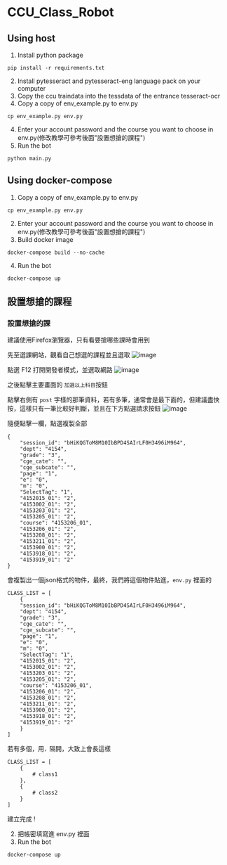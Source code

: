 # CCU_Class_Robot
## Using host
1. Install python package
```
pip install -r requirements.txt
```
2. Install pytesseract and pytesseract-eng language pack on your computer
3. Copy the ccu traindata into the tessdata of the entrance tesseract-ocr
4. Copy a copy of env_example.py to env.py
```
cp env_example.py env.py
```
4. Enter your account password and the course you want to choose in env.py(修改教學可參考後面"設置想搶的課程")
5. Run the bot
```python
python main.py
```
## Using docker-compose
1. Copy a copy of env_example.py to env.py
```
cp env_example.py env.py
```
2. Enter your account password and the course you want to choose in env.py(修改教學可參考後面"設置想搶的課程")
3. Build docker image
```
docker-compose build --no-cache
```
4. Run the bot
```
docker-compose up
```
## 設置想搶的課程

### 設置想搶的課

建議使用Firefox瀏覽器，只有看要搶哪些課時會用到

先至選課網站，觀看自己想選的課程並且選取
![image](https://github.com/as6325400/ccuRobClass/assets/105158172/c4707c35-8cfd-453f-91f1-57f82c6457ca)


點選 F12 打開開發者模式，並選取網路
![image](https://github.com/as6325400/ccuRobClass/assets/105158172/cf25d10c-3705-48cf-b05d-b590d303e209)


之後點擊主要畫面的 ```加選以上科目```按鈕

點擊右側有 ```post``` 字樣的那筆資料，若有多筆，通常會是最下面的，但建議盡快按，這樣只有一筆比較好判斷，並且在下方點選請求按鈕
![image](https://github.com/as6325400/ccuRobClass/assets/105158172/e74633ed-9691-4327-9569-2f444e54dfe7)


隨便點擊一欄，點選複製全部

```
{
	"session_id": "bHiKQGToM8M10IbBPD4SAIrLF0H3496iM964",
	"dept": "4154",
	"grade": "3",
	"cge_cate": "",
	"cge_subcate": "",
	"page": "1",
	"e": "0",
	"m": "0",
	"SelectTag": "1",
	"4152015_01": "2",
	"4153002_01": "2",
	"4153203_01": "2",
	"4153205_01": "2",
	"course": "4153206_01",
	"4153206_01": "2",
	"4153208_01": "2",
	"4153211_01": "2",
	"4153900_01": "2",
	"4153918_01": "2",
	"4153919_01": "2"
}
```

會複製出一個json格式的物件，最終，我們將這個物件貼進，```env.py``` 裡面的 

```python=
CLASS_LIST = [
    {
	"session_id": "bHiKQGToM8M10IbBPD4SAIrLF0H3496iM964",
	"dept": "4154",
	"grade": "3",
	"cge_cate": "",
	"cge_subcate": "",
	"page": "1",
	"e": "0",
	"m": "0",
	"SelectTag": "1",
	"4152015_01": "2",
	"4153002_01": "2",
	"4153203_01": "2",
	"4153205_01": "2",
	"course": "4153206_01",
	"4153206_01": "2",
	"4153208_01": "2",
	"4153211_01": "2",
	"4153900_01": "2",
	"4153918_01": "2",
	"4153919_01": "2"
    }
]
```

若有多個，用```，```隔開，大致上會長這樣

```python=
CLASS_LIST = [
    {
        # class1
    },
    {
        # class2
    }
]
```
建立完成 !

2. 把帳密填寫進 env.py 裡面
3. Run the bot
```
docker-compose up
```
